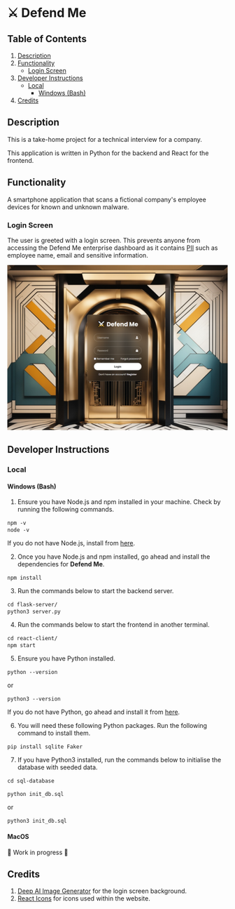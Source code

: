 # ⚔️ Defend Me

## Table of Contents

1. [Description](#description)
2. [Functionality](#functionality)
    - [Login Screen](#login-screen)
3. [Developer Instructions](#developer-instructions)
    - [Local](#local)
        - [Windows (Bash)](#windows-bash)
4. [Credits](#credits)

## Description

This is a take-home project for a technical interview for a company.

This application is written in Python for the backend and React for the frontend.

## Functionality

A smartphone application that scans a fictional company's employee devices for known and unknown malware.

### Login Screen

The user is greeted with a login screen. This prevents anyone from accessing the Defend Me enterprise dashboard as it contains [PII](https://en.wikipedia.org/wiki/Personal_data) such as employee name, email and sensitive information.

![login screen](./demo/screenshots/LoginScreen.PNG)

## Developer Instructions

### Local

#### Windows (Bash)

1. Ensure you have Node.js and npm installed in your machine. Check by running the following commands.

```
npm -v
node -v
```

If you do not have Node.js, install from [here](https://nodejs.org/en/download).

2. Once you have Node.js and npm installed, go ahead and install the dependencies for **Defend Me**.

```
npm install
```

3. Run the commands below to start the backend server.

```
cd flask-server/
python3 server.py
```

4. Run the commands below to start the frontend in another terminal.

```
cd react-client/
npm start
```

5. Ensure you have Python installed.

```
python --version
```

or

```
python3 --version
```

If you do not have Python, go ahead and install it from [here](https://www.python.org/).

6. You will need these following Python packages. Run the following command to install them.

```
pip install sqlite Faker
```

7. If you have Python3 installed, run the commands below to initialise the database with seeded data.

```
cd sql-database
```

```
python init_db.sql
```

or

```
python3 init_db.sql
```

#### MacOS

🚧 Work in progress 🚧

## Credits

1. [Deep AI Image Generator](https://deepai.org/machine-learning-model/text2img) for the login screen background.
2. [React Icons](https://react-icons.github.io/react-icons/) for icons used within the website.